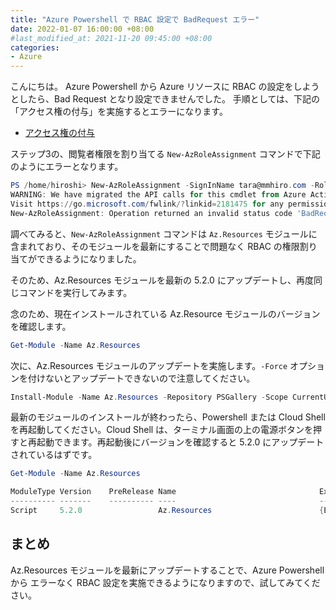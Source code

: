 ```yaml
---
title: "Azure Powershell で RBAC 設定で BadRequest エラー"
date: 2022-01-07 16:00:00 +08:00
#last_modified_at: 2021-11-20 09:45:00 +08:00
categories:
- Azure
---
```

こんにちは。
Azure Powershell から Azure リソースに RBAC の設定をしようとしたら、Bad Request となり設定できませんでした。
手順としては、下記の「アクセス権の付与」を実施するとエラーになります。
+ [アクセス権の付与](https://docs.microsoft.com/ja-jp/azure/role-based-access-control/tutorial-role-assignments-user-powershell#grant-access)

ステップ3の、閲覧者権限を割り当てる `New-AzRoleAssignment` コマンドで下記のようにエラーとなります。


```Powershell
PS /home/hiroshi> New-AzRoleAssignment -SignInName tara@mmhiro.com -RoleDefinitionName "Reader" -Scope $subScope
WARNING: We have migrated the API calls for this cmdlet from Azure Active Directory Graph to Microsoft Graph.
Visit https://go.microsoft.com/fwlink/?linkid=2181475 for any permission issues.
New-AzRoleAssignment: Operation returned an invalid status code 'BadRequest'
```

調べてみると、`New-AzRoleAssignment` コマンドは `Az.Resources` モジュールに含まれており、そのモジュールを最新にすることで問題なく RBAC の権限割り当てができるようになりました。

そのため、Az.Resources モジュールを最新の 5.2.0 にアップデートし、再度同じコマンドを実行してみます。

念のため、現在インストールされている Az.Resource モジュールのバージョンを確認します。
```Powershell
Get-Module -Name Az.Resources
```

次に、Az.Resources モジュールのアップデートを実施します。`-Force` オプションを付けないとアップデートできないので注意してください。
```Powershell
Install-Module -Name Az.Resources -Repository PSGallery -Scope CurrentUser -Force
```
最新のモジュールのインストールが終わったら、Powershell または Cloud Shell を再起動してください。Cloud Shell は、ターミナル画面の上の電源ボタンを押すと再起動できます。再起動後にバージョンを確認すると 5.2.0 にアップデートされているはずです。

```Powershell
Get-Module -Name Az.Resources

ModuleType Version    PreRelease Name                                ExportedCommands
---------- -------    ---------- ----                                ----------------
Script     5.2.0                 Az.Resources                        {Export-AzResourceGroup, Export-AzTemplateSpec, Get-AzDenyAssignment,…
```

## まとめ
Az.Resources モジュールを最新にアップデートすることで、Azure Powershell から エラーなく RBAC 設定を実施できるようになりますので、試してみてください。




